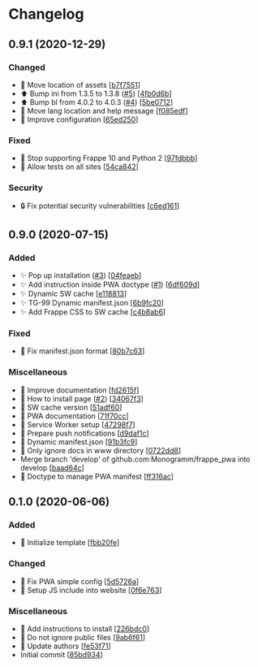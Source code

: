 # Changelog

<a name="0.9.1"></a>

## 0.9.1 (2020-12-29)

### Changed

-   🚚 Move location of assets \[[b7f7551](https://github.com/Monogramm/frappe_pwa/commit/b7f755122d0ea530448bfdb6386fb8b11859b39f)]
-   ⬆️ Bump ini from 1.3.5 to 1.3.8 ([#5](https://github.com/Monogramm/frappe_pwa/issues/5)) \[[4fb0d6b](https://github.com/Monogramm/frappe_pwa/commit/4fb0d6bf4c0661ec5b335dcf58c67ef65b16324e)]
-   ⬆️ Bump bl from 4.0.2 to 4.0.3 ([#4](https://github.com/Monogramm/frappe_pwa/issues/4)) \[[5be0712](https://github.com/Monogramm/frappe_pwa/commit/5be0712ab3b51fa96210e9eb4af9bd90db3a4523)]
-   🚸 Move lang location and help message \[[f085edf](https://github.com/Monogramm/frappe_pwa/commit/f085edfb031a3f103126361a039ff5db256e8d08)]
-   🔧 Improve configuration \[[65ed250](https://github.com/Monogramm/frappe_pwa/commit/65ed2504ee439b19c853e4ad07e3e744455160d3)]

### Fixed

-   💚 Stop supporting Frappe 10 and Python 2 \[[97fdbbb](https://github.com/Monogramm/frappe_pwa/commit/97fdbbb20bb0e6f9676d73406dee9e46023c89d6)]
-   💚 Allow tests on all sites \[[54ca842](https://github.com/Monogramm/frappe_pwa/commit/54ca842d3ca8303a779fc2189f32769ecd71d2c3)]

### Security

-   🔒 Fix potential security vulnerabilities \[[c6ed161](https://github.com/Monogramm/frappe_pwa/commit/c6ed1610048903efd58442027ef66c7c95c36080)]

<a name="0.9.0"></a>

## 0.9.0 (2020-07-15)

### Added

-   ✨ Pop up installation ([#3](https://github.com/Monogramm/frappe_pwa/issues/3)) \[[04feaeb](https://github.com/Monogramm/frappe_pwa/commit/04feaebefbd8407d24a65d8110b31079726c1812)]
-   ✨ Add instruction inside PWA doctype ([#1](https://github.com/Monogramm/frappe_pwa/issues/1)) \[[6df609d](https://github.com/Monogramm/frappe_pwa/commit/6df609dea4ff131b6a084d6cdf2f01de2a6e7fc4)]
-   ✨ Dynamic SW cache \[[e118813](https://github.com/Monogramm/frappe_pwa/commit/e118813cc06063670ea3064174540d67fa0436a3)]
-   ✨ TG-99 Dynamic manifest.json \[[6b9fc20](https://github.com/Monogramm/frappe_pwa/commit/6b9fc205d8506c958d81d78c17d86a8a1f1337a6)]
-   ✨ Add Frappe CSS to SW cache \[[c4b8ab6](https://github.com/Monogramm/frappe_pwa/commit/c4b8ab6eef36aa6abb47170170dfb2aead82ebf4)]

### Fixed

-   🐛 Fix manifest.json format \[[80b7c63](https://github.com/Monogramm/frappe_pwa/commit/80b7c634a2672f2166c0b4b8508ab7806de73172)]

### Miscellaneous

-   📝 Improve documentation \[[fd2615f](https://github.com/Monogramm/frappe_pwa/commit/fd2615f94004ffc4cf9bbe5723343d70a5a275d7)]
-   📝 How to install page ([#2](https://github.com/Monogramm/frappe_pwa/issues/2)) \[[34067f3](https://github.com/Monogramm/frappe_pwa/commit/34067f3d7c541884467b994096baf488b3423f97)]
-   🚧 SW cache version \[[51adf60](https://github.com/Monogramm/frappe_pwa/commit/51adf60087f1cf49dfffe0c489f790e59a6a8486)]
-   📝 PWA documentation \[[71f70cc](https://github.com/Monogramm/frappe_pwa/commit/71f70cc661909ef4a388781923fc4afdd3b21e96)]
-   🚧 Service Worker setup \[[47298f7](https://github.com/Monogramm/frappe_pwa/commit/47298f7456f3712e4badfd7ea3b669e766333b44)]
-   🚧 Prepare push notifications \[[d9daf1c](https://github.com/Monogramm/frappe_pwa/commit/d9daf1c8bae2af682dcc090ffb25c10e24cc1e55)]
-   🚧 Dynamic manifest.json \[[91b3fc9](https://github.com/Monogramm/frappe_pwa/commit/91b3fc90acad114ae46ad099ec4529a5e00486dd)]
-   🙈 Only ignore docs in www directory \[[0722dd8](https://github.com/Monogramm/frappe_pwa/commit/0722dd823ec9055636630c65f65ae069f5431b48)]
-   Merge branch 'develop' of github.com:Monogramm/frappe_pwa into develop \[[baad64c](https://github.com/Monogramm/frappe_pwa/commit/baad64c206de2cf4125ad73872db264613380a8b)]
-   🚧 Doctype to manage PWA manifest \[[ff316ac](https://github.com/Monogramm/frappe_pwa/commit/ff316ac5681439f8f5f0c09794c8f208182e8218)]

<a name="0.1.0"></a>

## 0.1.0 (2020-06-06)

### Added

-   🎉 Initialize template \[[fbb20fe](https://github.com/Monogramm/frappe_pwa/commit/fbb20fe88c4ac9c1044ec05a2fc5b7f6236d6223)]

### Changed

-   🔧 Fix PWA simple config \[[5d5726a](https://github.com/Monogramm/frappe_pwa/commit/5d5726a4b241cdc5a95575e1a7072ac408e503dc)]
-   🔧 Setup JS include into website \[[0f6e763](https://github.com/Monogramm/frappe_pwa/commit/0f6e7636810d0920c80238786e5f49ead963dda2)]

### Miscellaneous

-   📝 Add instructions to install \[[226bdc0](https://github.com/Monogramm/frappe_pwa/commit/226bdc089f03c42c53a087edae54231113eda4d8)]
-   🙈 Do not ignore public files \[[9ab6f61](https://github.com/Monogramm/frappe_pwa/commit/9ab6f61e31d893ce7a3e741055de35491abbcad8)]
-   👥 Update authors \[[fe53f71](https://github.com/Monogramm/frappe_pwa/commit/fe53f71b0707ea6f09abdfc76112baea4fcf7278)]
-   Initial commit \[[85bd934](https://github.com/Monogramm/frappe_pwa/commit/85bd93448c0f2541733ccc03f3a96ea5387e0518)]
